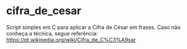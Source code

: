 # cifra_de_cesar
Script simples em C para aplicar a Cifra de César em frases. Caso não conheça a técnica, segue referência: https://pt.wikipedia.org/wiki/Cifra_de_C%C3%A9sar
